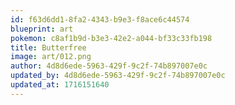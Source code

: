 ```yaml
---
id: f63d6dd1-8fa2-4343-b9e3-f8ace6c44574
blueprint: art
pokemon: c8af1b9d-b3e3-42e2-a044-bf33c33fb198
title: Butterfree
image: art/012.png
author: 4d8d6ede-5963-429f-9c2f-74b897007e0c
updated_by: 4d8d6ede-5963-429f-9c2f-74b897007e0c
updated_at: 1716151640
---
```

